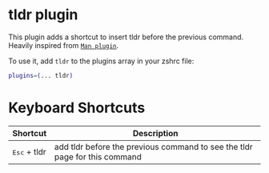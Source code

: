 # tldr plugin

This plugin adds a shortcut to insert tldr before the previous command. Heavily
inspired from
[`Man plugin`](HTTPS://github.com/ohmyzsh/ohmyzsh/tree/master/plugins/man).

To use it, add `tldr` to the plugins array in your zshrc file:

```zsh
plugins=(... tldr)
```

# Keyboard Shortcuts

| Shortcut              | Description                                                                |
| --------------------- | -------------------------------------------------------------------------- |
| <kbd>Esc</kbd> + tldr | add tldr before the previous command to see the tldr page for this command |
